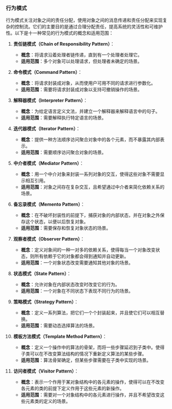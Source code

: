### 行为模式

行为模式关注对象之间的责任分配，使用对象之间的消息传递和责任分配来实现复杂的控制流。它们的主要目的是通过合理分配责任，提高系统的灵活性和可维护性。以下是十一种常见的行为模式的概念和适用范围：

1. **责任链模式（Chain of Responsibility Pattern）**：
   - **概念**：将请求沿着处理者链传递，直到有一个处理者处理它。
   - **适用范围**：多个对象可以处理请求，但处理者未确定的场景。

2. **命令模式（Command Pattern）**：
   - **概念**：将请求封装成对象，从而使用户可用不同的请求进行参数化。
   - **适用范围**：需要将请求封装成对象以支持可撤销操作的场景。

3. **解释器模式（Interpreter Pattern）**：
   - **概念**：为给定语言定义文法，并建立一个解释器来解释语言中的句子。
   - **适用范围**：需要解释执行特定语言的场景。

4. **迭代器模式（Iterator Pattern）**：
   - **概念**：提供一种方法顺序访问聚合对象中的各个元素，而不暴露其内部表示。
   - **适用范围**：需要顺序访问聚合对象的场景。

5. **中介者模式（Mediator Pattern）**：
   - **概念**：用一个中介对象来封装一系列对象的交互，使得这些对象不需要显示相互引用。
   - **适用范围**：对象之间存在复杂交互，且希望通过中介者来简化依赖关系的场景。

6. **备忘录模式（Memento Pattern）**：
   - **概念**：在不破坏封装性的前提下，捕获对象的内部状态，并在对象之外保存这个状态，以便以后恢复对象。
   - **适用范围**：需要保存和恢复对象状态的场景。

7. **观察者模式（Observer Pattern）**：
   - **概念**：定义对象间的一种一对多的依赖关系，使得每当一个对象改变状态，则所有依赖于它的对象都会得到通知并自动更新。
   - **适用范围**：一个对象状态改变需要通知其他对象的场景。

8. **状态模式（State Pattern）**：
   - **概念**：允许对象在内部状态改变时改变它的行为。
   - **适用范围**：一个对象在不同状态下表现不同行为的场景。

9. **策略模式（Strategy Pattern）**：
   - **概念**：定义一系列算法，把它们一个个封装起来，并且使它们可以相互替换。
   - **适用范围**：需要动态选择算法的场景。

10. **模板方法模式（Template Method Pattern）**：
    - **概念**：定义一个操作中的算法的骨架，而将一些步骤延迟到子类中。使得子类可以在不改变算法结构的情况下重新定义算法的某些步骤。
    - **适用范围**：算法骨架确定，但某些步骤需要在子类中实现的场景。

11. **访问者模式（Visitor Pattern）**：
    - **概念**：表示一个作用于某对象结构中的各元素的操作，使得可以在不改变各元素的类的前提下定义作用于这些元素的新操作。
    - **适用范围**：需要对一个对象结构中的各元素进行操作，并且不希望改变这些元素类的定义的场景。